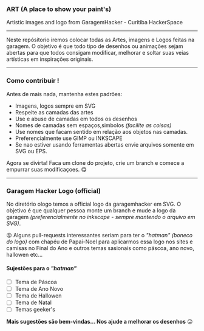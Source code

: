 ### ART (A place to show your paint's)
Artistic images and logo from GaragemHacker - Curitiba HackerSpace

-----
Neste repósitorio iremos colocar todas as Artes, imagens e Logos feitas na garagem.
O objetivo é que todo tipo de desenhos ou animações sejam abertas para que todos consigam modificar, melhorar e soltar suas veias artísticas em inspirações originais. 

----
### Como contribuir !

Antes de mais nada, mantenha estes padrões:

  * Imagens, logos sempre em SVG
  * Respeite as camadas das artes
  * Use e abuse de camadas em todos os desenhos
  * Nomes de camadas sem espaços,simbolos <i>(facilite as coisas)</i>
  * Use nomes que facam sentido em relação aos objetos nas camadas.
  * Preferencialmente use GIMP ou INKSCAPE
  * Se nao estiver usando ferramentas abertas envie arquivos somente em SVG ou EPS.

Agora se divirta!
Faca um clone do projeto, crie um branch e comece a empurrar suas modificaçoes. :yum:

-----
### Garagem Hacker Logo (official)

No diretório ologo temos a official logo da garagemhacker em SVG.
O objetivo é que qualquer pessoa monte um branch e mude a logo da garagem <i>(preferencialmente no inkscape - sempre mantendo o arquivo em SVG)</i>.

:stuck_out_tongue: Alguns pull-requests interessantes seriam para ter o <i>"hatman" (boneco do logo)</i> com chapéu de Papai-Noel para aplicarmos essa logo nos sites e camisas no Final do Ano e outros temas sasionais como páscoa, ano novo, hallowen etc... 

#### Sujestões para o <i>"hatman"</i>

- [ ] Tema de Páscoa
- [ ] Tema de Ano Novo
- [ ] Tema de Hallowen
- [ ] Tema de Natal
- [ ] Temas geeker's

<strong>Mais sugestões são bem-vindas... Nos ajude a melhorar os desenhos</strong> :stuck_out_tongue_winking_eye:

